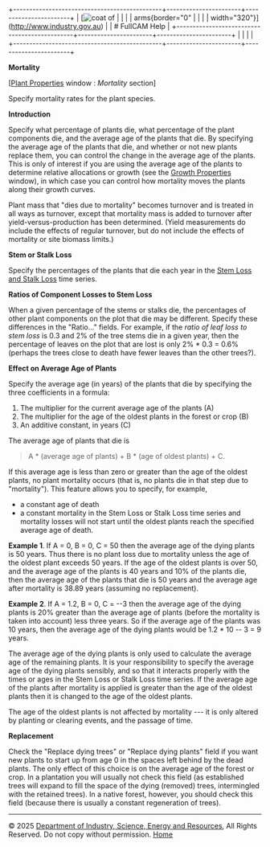 +----------------------------------------------+-----------------------+-----------------------+
| [![coat of                                   |                       | [](index.htm)         |
| arms](imgs/DISER-inline_Mono.png){border="0" |                       |                       |
| width="320"}](http://www.industry.gov.au)    |                       | # FullCAM Help        |
+----------------------------------------------+-----------------------+-----------------------+
|                                              |                       |                       |
+----------------------------------------------+-----------------------+-----------------------+

**Mortality**

\[[Plant Properties](43_Plant%20Properties.htm) window : *Mortality*
section\]

Specify mortality rates for the plant species.

**Introduction**

Specify what percentage of plants die, what percentage of the plant
components die, and the average age of the plants that die. By
specifying the average age of the plants that die, and whether or not
new plants replace them, you can control the change in the average age
of the plants. This is only of interest if you are using the average age
of the plants to determine relative allocations or growth (see the
[Growth Properties](42_Growth%20Properties.htm) window), in which case
you can control how mortality moves the plants along their growth
curves.

Plant mass that "dies due to mortality" becomes turnover and is treated
in all ways as turnover, except that mortality mass is added to turnover
after yield-versus-production has been determined. (Yield measurements
do include the effects of regular turnover, but do not include the
effects of mortality or site biomass limits.)

**Stem or Stalk Loss**

Specify the percentages of the plants that die each year in the [Stem
Loss and Stalk Loss](19_Stem%20Loss%20and%20Stalk%20Loss.htm) time
series.

**Ratios of Component Losses to Stem Loss**

When a given percentage of the stems or stalks die, the percentages of
other plant components on the plot that die may be different. Specify
these differences in the "Ratio\..." fields. For example, if the *ratio
of leaf loss to stem loss* is 0.3 and 2% of the tree stems die in a
given year, then the percentage of leaves on the plot that are lost is
only 2% \* 0.3 = 0.6% (perhaps the trees close to death have fewer
leaves than the other trees?).

**Effect on Average Age of Plants**

Specify the average age (in years) of the plants that die by specifying
the three coefficients in a formula:

1.  The multiplier for the current average age of the plants (A)
2.  The multiplier for the age of the oldest plants in the forest or
    crop (B)
3.  An additive constant, in years (C)

The average age of plants that die is

> A \* (average age of plants) + B \* (age of oldest plants) + C.

If this average age is less than zero or greater than the age of the
oldest plants, no plant mortality occurs (that is, no plants die in that
step due to "mortality"). This feature allows you to specify, for
example,

- a constant age of death
- a constant mortality in the Stem Loss or Stalk Loss time series and
  mortality losses will not start until the oldest plants reach the
  specified average age of death.

**Example 1**. If A = 0, B = 0, C = 50 then the average age of the dying
plants is 50 years. Thus there is no plant loss due to mortality unless
the age of the oldest plant exceeds 50 years. If the age of the oldest
plants is over 50, and the average age of the plants is 40 years and 10%
of the plants die, then the average age of the plants that die is 50
years and the average age after mortality is 38.89 years (assuming no
replacement).

**Example 2**. If A = 1.2, B = 0, C = --3 then the average age of the
dying plants is 20% greater than the average age of plants (before the
mortality is taken into account) less three years. So if the average age
of the plants was 10 years, then the average age of the dying plants
would be 1.2 \* 10 -- 3 = 9 years.

The average age of the dying plants is only used to calculate the
average age of the remaining plants. It is your responsibility to
specify the average age of the dying plants sensibly, and so that it
interacts properly with the times or ages in the Stem Loss or Stalk Loss
time series. If the average age of the plants after mortality is applied
is greater than the age of the oldest plants then it is changed to the
age of the oldest plants.

The age of the oldest plants is not affected by mortality --- it is only
altered by planting or clearing events, and the passage of time.

**Replacement**

Check the "Replace dying trees" or "Replace dying plants" field if you
want new plants to start up from age 0 in the spaces left behind by the
dead plants. The only effect of this choice is on the average age of the
forest or crop. In a plantation you will usually not check this field
(as established trees will expand to fill the space of the dying
(removed) trees, intermingled with the retained trees). In a native
forest, however, you should check this field (because there is usually a
constant regeneration of trees).

------------------------------------------------------------------------

© 2025 [Department of Industry, Science, Energy and
Resources](http://www.industry.gov.au "Department of Industry, Science, Energy and Resources"),
All Rights Reserved. Do not copy without permission.
[Home](index.htm "help index")
